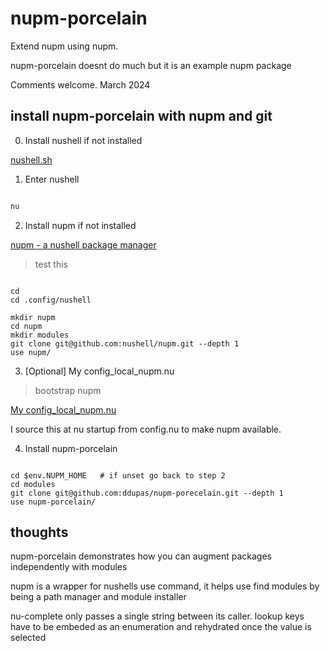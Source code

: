 # nupm-porcelain

Extend nupm using nupm.

nupm-porcelain doesnt do much but it is an example nupm package

Comments welcome. March 2024

## install nupm-porcelain with nupm and git

0. Install nushell if not installed

[nushell.sh](http://nushell.sh)

1. Enter nushell

```sh

nu

```

2. Install nupm if not installed

[nupm - a nushell package manager](https://github.com/nushell/nupm)

> test this  
```nu

cd
cd .config/nushell

mkdir nupm
cd nupm
mkdir modules
git clone git@github.com:nushell/nupm.git --depth 1
use nupm/

```

3. [Optional] My config_local_nupm.nu

> bootstrap nupm

[My config_local_nupm.nu](https://gist.github.com/ddupas/03ef41086fe6abc91f8aff89e8b066fd#file-config_local_nupm-nu)

I source this at nu startup from config.nu to make nupm available.


4. Install nupm-porcelain


```nu

cd $env.NUPM_HOME   # if unset go back to step 2
cd modules
git clone git@github.com:ddupas/nupm-porecelain.git --depth 1
use nupm-porcelain/

```   

## thoughts

nupm-porcelain demonstrates how you can augment packages independently with modules 

nupm is a wrapper for nushells use command, 
it helps use find modules by being a path manager and module installer

nu-complete only passes a single string between its caller. 
lookup keys have to be embeded as an enumeration and rehydrated once the value is selected

